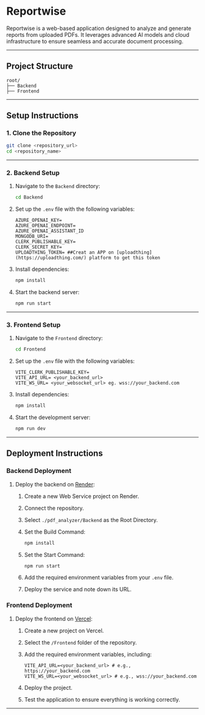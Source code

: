 # Reportwise

Reportwise is a web-based application designed to analyze and generate reports from uploaded PDFs. It leverages advanced AI models and cloud infrastructure to ensure seamless and accurate document processing.

---

## Project Structure

```
root/
├── Backend
├── Frontend
```

---

## Setup Instructions

### 1. Clone the Repository

```bash
git clone <repository_url>
cd <repository_name>
```

---

### 2. Backend Setup

1. Navigate to the `Backend` directory:

   ```bash
   cd Backend
   ```

2. Set up the `.env` file with the following variables:

   ```env
   AZURE_OPENAI_KEY=
   AZURE_OPENAI_ENDPOINT=
   AZURE_OPENAI_ASSISTANT_ID
   MONGODB_URI=
   CLERK_PUBLISHABLE_KEY=
   CLERK_SECRET_KEY=
   UPLOADTHING_TOKEN= ##Creat an APP on [uploadthing](https://uploadthing.com/) platform to get this token 
   ```

3. Install dependencies:

   ```bash
   npm install
   ```

4. Start the backend server:

   ```bash
   npm run start
   ```

---

### 3. Frontend Setup

1. Navigate to the `Frontend` directory:

   ```bash
   cd Frontend
   ```

2. Set up the `.env` file with the following variables:

   ```env
   VITE_CLERK_PUBLISHABLE_KEY=
   VITE_API_URL= <your_backend_url>
   VITE_WS_URL= <your_websocket_url> eg. wss://your_backend.com
   ```

3. Install dependencies:

   ```bash
   npm install
   ```

4. Start the development server:

   ```bash
   npm run dev
   ```

---

## Deployment Instructions

### Backend Deployment

1. Deploy the backend on [Render](https://render.com):

   1. Create a new Web Service project on Render.
   2. Connect the repository.
   3. Select `./pdf_analyzer/Backend` as the Root Directory.
   4. Set the Build Command:

      ```bash
      npm install
      ```

   5. Set the Start Command:

      ```bash
      npm run start
      ```

   6. Add the required environment variables from your `.env` file.
   7. Deploy the service and note down its URL.

### Frontend Deployment

1. Deploy the frontend on [Vercel](https://vercel.com):

   1. Create a new project on Vercel.
   2. Select the `/Frontend` folder of the repository.
   3. Add the required environment variables, including:

      ```env
      VITE_API_URL=<your_backend_url> # e.g., https://your_backend.com
      VITE_WS_URL=<your_websocket_url> # e.g., wss://your_backend.com
      ```

   4. Deploy the project.
   5. Test the application to ensure everything is working correctly.

---
